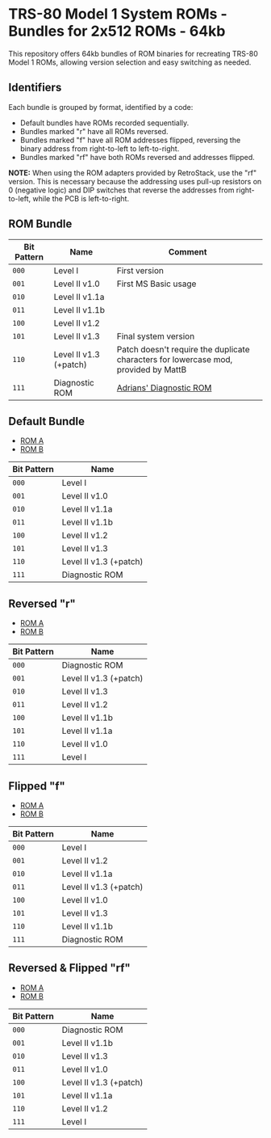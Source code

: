 # TRS-80 Model 1 System ROMs - Bundles for 2x512 ROMs - 64kb

This repository offers 64kb bundles of ROM binaries for recreating TRS-80 Model 1 ROMs, allowing version selection and easy switching as needed.

## Identifiers

Each bundle is grouped by format, identified by a code:

- Default bundles have ROMs recorded sequentially.
- Bundles marked "r" have all ROMs reversed.
- Bundles marked "f" have all ROM addresses flipped, reversing the binary address from right-to-left to left-to-right.
- Bundles marked "rf" have both ROMs reversed and addresses flipped.

**NOTE:** When using the ROM adapters provided by RetroStack, use the "rf" version. This is necessary because the addressing uses pull-up resistors on 0 (negative logic) and DIP switches that reverse the addresses from right-to-left, while the PCB is left-to-right.

## ROM Bundle

| Bit Pattern | Name                   | Comment                                                                             |
| ----------- | ---------------------- | ----------------------------------------------------------------------------------- |
| `000`       | Level I                | First version                                                                       |
| `001`       | Level II v1.0          | First MS Basic usage                                                                |
| `010`       | Level II v1.1a         |                                                                                     |
| `011`       | Level II v1.1b         |                                                                                     |
| `100`       | Level II v1.2          |                                                                                     |
| `101`       | Level II v1.3          | Final system version                                                                |
| `110`       | Level II v1.3 (+patch) | Patch doesn't require the duplicate characters for lowercase mod, provided by MattB |
| `111`       | Diagnostic ROM         | [Adrians' Diagnostic ROM](https://github.com/misterblack1/trs80-diagnosticrom)      |

## Default Bundle

- [ROM A](/rom_a_8.bin)
- [ROM B](/rom_b_8.bin)

| Bit Pattern | Name                   |
| ----------- | ---------------------- |
| `000`       | Level I                |
| `001`       | Level II v1.0          |
| `010`       | Level II v1.1a         |
| `011`       | Level II v1.1b         |
| `100`       | Level II v1.2          |
| `101`       | Level II v1.3          |
| `110`       | Level II v1.3 (+patch) |
| `111`       | Diagnostic ROM         |

## Reversed "r"

- [ROM A](/rom_a_8_r.bin)
- [ROM B](/rom_b_8_r.bin)

| Bit Pattern | Name                   |
| ----------- | ---------------------- |
| `000`       | Diagnostic ROM         |
| `001`       | Level II v1.3 (+patch) |
| `010`       | Level II v1.3          |
| `011`       | Level II v1.2          |
| `100`       | Level II v1.1b         |
| `101`       | Level II v1.1a         |
| `110`       | Level II v1.0          |
| `111`       | Level I                |

## Flipped "f"

- [ROM A](/rom_a_8_f.bin)
- [ROM B](/rom_b_8_f.bin)

| Bit Pattern | Name                   |
| ----------- | ---------------------- |
| `000`       | Level I                |
| `001`       | Level II v1.2          |
| `010`       | Level II v1.1a         |
| `011`       | Level II v1.3 (+patch) |
| `100`       | Level II v1.0          |
| `101`       | Level II v1.3          |
| `110`       | Level II v1.1b         |
| `111`       | Diagnostic ROM         |

## Reversed & Flipped "rf"

- [ROM A](/rom_a_8_rf.bin)
- [ROM B](/rom_b_8_rf.bin)

| Bit Pattern | Name                   |
| ----------- | ---------------------- |
| `000`       | Diagnostic ROM         |
| `001`       | Level II v1.1b         |
| `010`       | Level II v1.3          |
| `011`       | Level II v1.0          |
| `100`       | Level II v1.3 (+patch) |
| `101`       | Level II v1.1a         |
| `110`       | Level II v1.2          |
| `111`       | Level I                |
